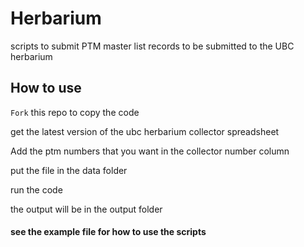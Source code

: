 # Herbarium
scripts to submit PTM master list records to be submitted to the UBC herbarium

## How to use
`Fork` this repo to copy the code

get the latest version of the ubc herbarium collector spreadsheet

Add the ptm numbers that you want in the collector number column

put the file in the data folder

run the code

the output will be in the output folder

#### see the example file for how to use the scripts
